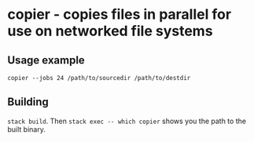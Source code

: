 # copier - copies files in parallel for use on networked file systems

## Usage example

`copier --jobs 24 /path/to/sourcedir /path/to/destdir`

## Building

`stack build`. Then `stack exec -- which copier` shows you the path to the built binary.
